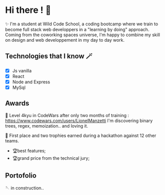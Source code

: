 # Hi there ! 👋

✨ I'm a student at Wild Code School, a coding bootcamp where we train to become full stack web developpers in a "learning by doing" approach.
Coming from the coworking spaces universe, I'm happy to combine my skill on design and web developpement in my day to day work.

## Technologies that I know 🪄

- [x] Js vanilla
- [x] React
- [x] Node and Express
- [x] MySql

## Awards 

🥋 Level 4kyu in CodeWars after only two months of training : 
https://www.codewars.com/users/LionelManzetti
I'm discovering binary trees, regex, memoization.. and loving it.

🥇 First place and two trophies earned during a hackathon against 12 other teams.
- 🏆best features;
- 🏆grand price from the technical jury;

## Portofolio

🪡 in construction..

